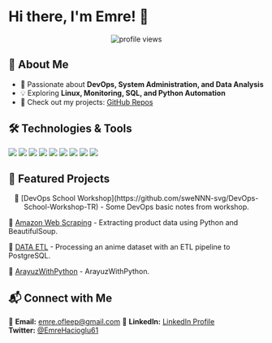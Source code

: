 # Hi there, I'm Emre! 👋

<p align="center">
  <img src="https://komarev.com/ghpvc/?username=sweNNN-svg&label=Profile%20Views&color=blue&style=flat" alt="profile views" />
</p>

## 🚀 About Me
- 🎯 Passionate about **DevOps, System Administration, and Data Analysis**
- 💡 Exploring **Linux, Monitoring, SQL, and Python Automation**
- 📂 Check out my projects: [GitHub Repos](https://github.com/sweNNN-svg?tab=repositories)

## 🛠️ Technologies & Tools
<p align="left">
  <img src="https://img.shields.io/badge/Linux-FCC624?style=for-the-badge&logo=linux&logoColor=black" />
  <img src="https://img.shields.io/badge/Python-3776AB?style=for-the-badge&logo=python&logoColor=white" />
  <img src="https://img.shields.io/badge/PostgreSQL-336791?style=for-the-badge&logo=postgresql&logoColor=white" />
  <img src="https://img.shields.io/badge/SQL-4479A1?style=for-the-badge&logo=sqlite&logoColor=white" />
  <img src="https://img.shields.io/badge/Git-F05032?style=for-the-badge&logo=git&logoColor=white" />
  <img src="https://img.shields.io/badge/Zabbix-EE0000?style=for-the-badge&logo=zabbix&logoColor=white" />
  <img src="https://img.shields.io/badge/Grafana-F46800?style=for-the-badge&logo=grafana&logoColor=white" />
  <img src="https://img.shields.io/badge/Tableau-E97627?style=for-the-badge&logo=tableau&logoColor=white" />
  <img src="https://img.shields.io/badge/Jira-0052CC?style=for-the-badge&logo=jira&logoColor=white" />
</p>

## 📌 Featured Projects
<p align="center">
  🔹 [DevOps School Workshop](https://github.com/sweNNN-svg/DevOps-School-Workshop-TR) - Some DevOps basic notes from workshop.
  
  🔹 [Amazon Web Scraping](https://github.com/sweNNN-svg/Amazon-Web-Scraping) - Extracting product data using Python and BeautifulSoup.
  
  🔹 [DATA ETL]([https://github.com/sweNNN-svg/CaykurDataAnalysis](https://github.com/sweNNN-svg/Anime-Data-ETL-to-PostgreSQL)) - Processing an anime dataset with an ETL pipeline to PostgreSQL.
  
  🔹 [ArayuzWithPython](https://github.com/sweNNN-svg/ArayuzWithPython) - ArayuzWithPython.
</p>

## 📬 Connect with Me
📧 **Email:** emre.ofleep@gmail.com 
🔗 **LinkedIn:** [LinkedIn Profile](https://www.linkedin.com/in/emre-h)  
 **Twitter:** [@EmreHacioglu61](https://x.com/EmreHacioglu61) 
